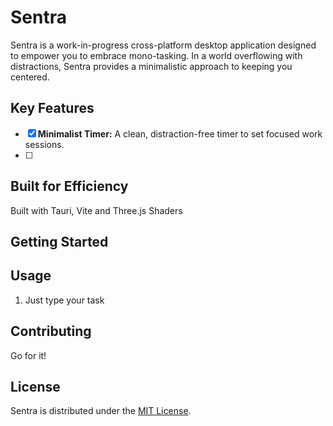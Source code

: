 
# Sentra

Sentra is a work-in-progress cross-platform desktop application designed to empower you to embrace mono-tasking. In a world overflowing with distractions, Sentra provides a minimalistic approach to keeping you centered.

## Key Features
* [x] **Minimalist Timer:** A clean, distraction-free timer to set focused work sessions.
* [ ] 

## Built for Efficiency 

Built with Tauri, Vite and Three.js Shaders

## Getting Started


## Usage

1. Just type your task

## Contributing

Go for it!

## License

Sentra is distributed under the [MIT License](./LICENSE). 

